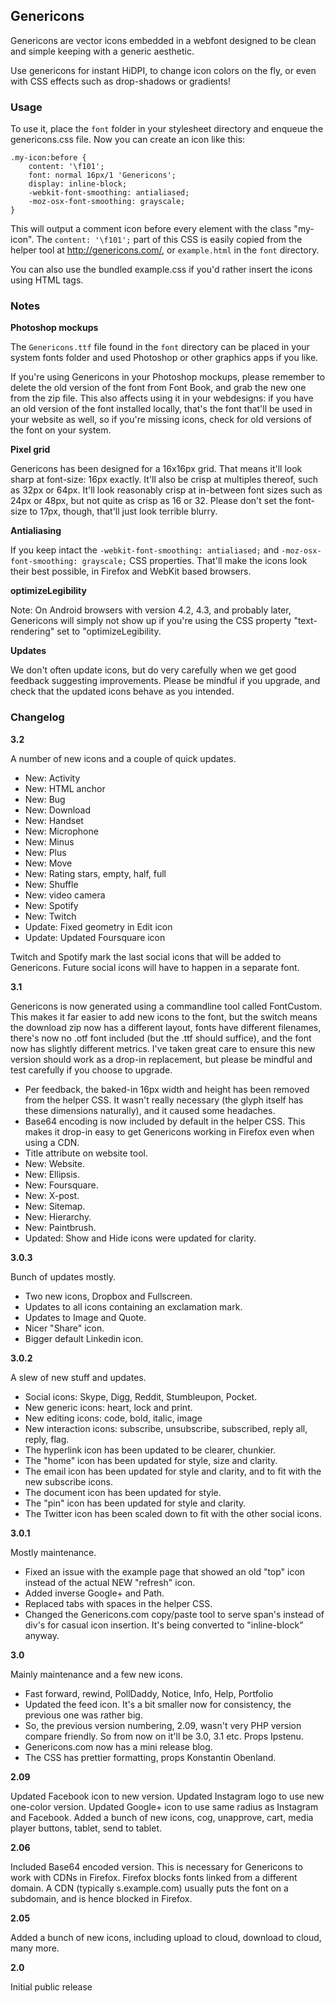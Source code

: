 ## Genericons

Genericons are vector icons embedded in a webfont designed to be clean and simple keeping with a generic aesthetic.

Use genericons for instant HiDPI, to change icon colors on the fly, or even with CSS effects such as drop-shadows or gradients!

### Usage

To use it, place the `font` folder in your stylesheet directory and enqueue the genericons.css file. Now you can create an icon like this:

```
.my-icon:before {
	content: '\f101';
	font: normal 16px/1 'Genericons';
	display: inline-block;
	-webkit-font-smoothing: antialiased;
	-moz-osx-font-smoothing: grayscale;
}
```

This will output a comment icon before every element with the class "my-icon". The `content: '\f101';` part of this CSS is easily copied from the helper tool at http://genericons.com/, or `example.html` in the `font` directory.

You can also use the bundled example.css if you'd rather insert the icons using HTML tags.

### Notes

**Photoshop mockups**

The `Genericons.ttf` file found in the `font` directory can be placed in your system fonts folder and used Photoshop or other graphics apps if you like.

If you're using Genericons in your Photoshop mockups, please remember to delete the old version of the font from Font Book, and grab the new one from the zip file. This also affects using it in your webdesigns: if you have an old version of the font installed locally, that's the font that'll be used in your website as well, so if you're missing icons, check for old versions of the font on your system.

**Pixel grid**

Genericons has been designed for a 16x16px grid. That means it'll look sharp at font-size: 16px exactly. It'll also be crisp at multiples thereof, such as 32px or 64px. It'll look reasonably crisp at in-between font sizes such as 24px or 48px, but not quite as crisp as 16 or 32. Please don't set the font-size to 17px, though, that'll just look terrible blurry.

**Antialiasing**

If you keep intact the `-webkit-font-smoothing: antialiased;` and `-moz-osx-font-smoothing: grayscale;` CSS properties. That'll make the icons look their best possible, in Firefox and WebKit based browsers.

**optimizeLegibility**

Note: On Android browsers with version 4.2, 4.3, and probably later, Genericons will simply not show up if you're using the CSS property "text-rendering" set to "optimizeLegibility.

**Updates**

We don't often update icons, but do very carefully when we get good feedback suggesting improvements. Please be mindful if you upgrade, and check that the updated icons behave as you intended.

### Changelog

**3.2**

A number of new icons and a couple of quick updates.

- New: Activity
- New: HTML anchor
- New: Bug
- New: Download
- New: Handset
- New: Microphone
- New: Minus
- New: Plus
- New: Move
- New: Rating stars, empty, half, full
- New: Shuffle
- New: video camera
- New: Spotify
- New: Twitch
- Update: Fixed geometry in Edit icon
- Update: Updated Foursquare icon

Twitch and Spotify mark the last social icons that will be added to Genericons.
Future social icons will have to happen in a separate font.

**3.1**

Genericons is now generated using a commandline tool called FontCustom. This makes it far easier to add new icons to the font, but the switch means the download zip now has a different layout, fonts have different filenames, there's now no .otf font included (but the .ttf should suffice), and the font now has slightly different metrics. I've taken great care to ensure this new version should work as a drop-in replacement, but please be mindful and test carefully if you choose to upgrade.

- Per feedback, the baked-in 16px width and height has been removed from the helper CSS. It wasn't really necessary (the glyph itself has these dimensions naturally), and it caused some headaches.
- Base64 encoding is now included by default in the helper CSS. This makes it drop-in easy to get Genericons working in Firefox even when using a CDN.
- Title attribute on website tool.
- New: Website.
- New: Ellipsis.
- New: Foursquare.
- New: X-post.
- New: Sitemap.
- New: Hierarchy.
- New: Paintbrush.
- Updated: Show and Hide icons were updated for clarity.

**3.0.3**

Bunch of updates mostly.

- Two new icons, Dropbox and Fullscreen.
- Updates to all icons containing an exclamation mark.
- Updates to Image and Quote.
- Nicer "Share" icon.
- Bigger default Linkedin icon.

**3.0.2**

A slew of new stuff and updates.

- Social icons: Skype, Digg, Reddit, Stumbleupon, Pocket.
- New generic icons: heart, lock and print.
- New editing icons: code, bold, italic, image
- New interaction icons: subscribe, unsubscribe, subscribed, reply all, reply, flag.
- The hyperlink icon has been updated to be clearer, chunkier.
- The "home" icon has been updated for style, size and clarity.
- The email icon has been updated for style and clarity, and to fit with the new subscribe icons.
- The document icon has been updated for style.
- The "pin" icon has been updated for style and clarity.
- The Twitter icon has been scaled down to fit with the other social icons.

**3.0.1**

Mostly maintenance.

- Fixed an issue with the example page that showed an old "top" icon instead of the actual NEW "refresh" icon.
- Added inverse Google+ and Path.
- Replaced tabs with spaces in the helper CSS.
- Changed the Genericons.com copy/paste tool to serve span's instead of div's for casual icon insertion. It's being converted to "inline-block" anyway.

**3.0**

Mainly maintenance and a few new icons.

- Fast forward, rewind, PollDaddy, Notice, Info, Help, Portfolio
- Updated the feed icon. It's a bit smaller now for consistency, the previous one was rather big.
- So, the previous version numbering, 2.09, wasn't very PHP version compare friendly. So from now on it'll be 3.0, 3.1 etc. Props Ipstenu.
- Genericons.com now has a mini release blog.
- The CSS has prettier formatting, props Konstantin Obenland.

**2.09**

Updated Facebook icon to new version. Updated Instagram logo to use new one-color version. Updated Google+ icon to use same radius as Instagram and Facebook. Added a bunch of new icons, cog, unapprove, cart, media player buttons, tablet, send to tablet.

**2.06**

Included Base64 encoded version. This is necessary for Genericons to work with CDNs in Firefox. Firefox blocks fonts linked from a different domain. A CDN (typically s.example.com) usually puts the font on a subdomain, and is hence blocked in Firefox.

**2.05**

Added a bunch of new icons, including upload to cloud, download to cloud, many more.

**2.0**

Initial public release
